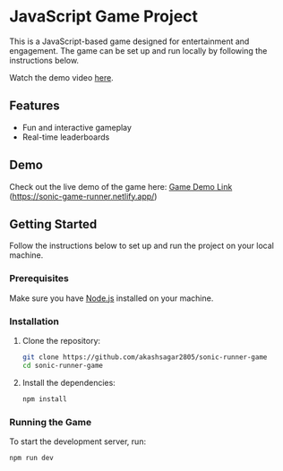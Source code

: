 

# JavaScript Game Project

This is a JavaScript-based game designed for entertainment and engagement. The game can be set up and run locally by following the instructions below.

Watch the demo video [here](https://www.awesomescreenshot.com/video/32809489?key=6a94759d60cba6b0ebbdd0ae4bdfddf6).

## Features
- Fun and interactive gameplay
- Real-time leaderboards 

## Demo

Check out the live demo of the game here: [Game Demo Link](#)  
(https://sonic-game-runner.netlify.app/)

## Getting Started

Follow the instructions below to set up and run the project on your local machine.

### Prerequisites

Make sure you have [Node.js](https://nodejs.org/) installed on your machine.

### Installation

1. Clone the repository:

    ```bash
    git clone https://github.com/akashsagar2805/sonic-runner-game
    cd sonic-runner-game
    ```

2. Install the dependencies:

    ```bash
    npm install
    ```

### Running the Game

To start the development server, run:

```bash
npm run dev
